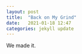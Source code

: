 ```yaml
---
layout: post
title:  "Back on My Grind"
date:   2021-01-18 12:47
categories: jekyll update
---
```


We made it.
